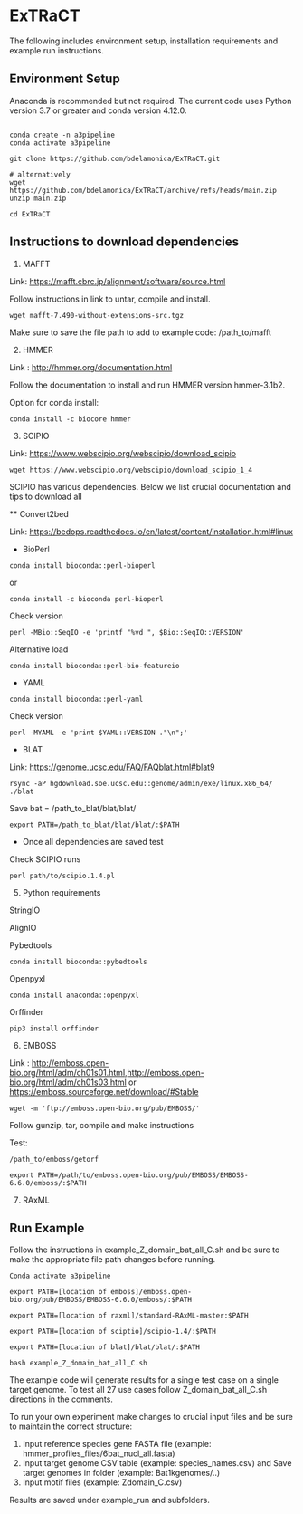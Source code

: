 # ExTRaCT 

The following includes environment setup, installation requirements and example run instructions.

## Environment Setup

Anaconda is recommended but not required. The current code uses Python version 3.7 or greater and conda version 4.12.0.

```#!/bin/sh

conda create -n a3pipeline
conda activate a3pipeline

git clone https://github.com/bdelamonica/ExTRaCT.git

# alternatively
wget https://github.com/bdelamonica/ExTRaCT/archive/refs/heads/main.zip
unzip main.zip

cd ExTRaCT

```

## Instructions to download dependencies

1. MAFFT

Link: https://mafft.cbrc.jp/alignment/software/source.html

Follow instructions in link to untar, compile and install.

`wget mafft-7.490-without-extensions-src.tgz`

Make sure to save the file path to add to example code: /path_to/mafft

2. HMMER

Link : http://hmmer.org/documentation.html

Follow the documentation to install and run HMMER version hmmer-3.1b2. 

Option for conda install:

`conda install -c biocore hmmer`

3. SCIPIO

Link: https://www.webscipio.org/webscipio/download_scipio

`wget https://www.webscipio.org/webscipio/download_scipio_1_4`

SCIPIO has various dependencies. Below we list crucial documentation and tips to download all

** Convert2bed

Link: https://bedops.readthedocs.io/en/latest/content/installation.html#linux

* BioPerl 

`conda install bioconda::perl-bioperl`

or

`conda install -c bioconda perl-bioperl`

Check version

`perl -MBio::SeqIO -e 'printf "%vd ", $Bio::SeqIO::VERSION'`

Alternative load

`conda install bioconda::perl-bio-featureio`

* YAML

`conda install bioconda::perl-yaml`

Check version

`perl -MYAML -e 'print $YAML::VERSION ."\n";'`

* BLAT

Link: https://genome.ucsc.edu/FAQ/FAQblat.html#blat9 

`rsync -aP hgdownload.soe.ucsc.edu::genome/admin/exe/linux.x86_64/ ./blat`

Save bat = /path_to_blat/blat/blat/

`export PATH=/path_to_blat/blat/blat/:$PATH`

* Once all dependencies are saved test

Check SCIPIO runs

`perl path/to/scipio.1.4.pl`


5. Python requirements

StringIO

AlignIO

Pybedtools

`conda install bioconda::pybedtools`

Openpyxl

`conda install anaconda::openpyxl`

Orffinder

`pip3 install orffinder`

6. EMBOSS

Link : http://emboss.open-bio.org/html/adm/ch01s01.html,http://emboss.open-bio.org/html/adm/ch01s03.html or https://emboss.sourceforge.net/download/#Stable

`wget -m 'ftp://emboss.open-bio.org/pub/EMBOSS/'`

Follow gunzip, tar, compile and make instructions

Test:

`/path_to/emboss/getorf`

`export PATH=/path/to/emboss.open-bio.org/pub/EMBOSS/EMBOSS-6.6.0/emboss/:$PATH`

7. RAxML



## Run Example

Follow the instructions in example_Z_domain_bat_all_C.sh and be sure to make the appropriate file path changes before running.

```#!/bin/sh
Conda activate a3pipeline

export PATH=[location of emboss]/emboss.open-bio.org/pub/EMBOSS/EMBOSS-6.6.0/emboss/:$PATH

export PATH=[location of raxml]/standard-RAxML-master:$PATH

export PATH=[location of sciptio]/scipio-1.4/:$PATH

export PATH=[location of blat]/blat/blat/:$PATH

bash example_Z_domain_bat_all_C.sh

```

The example code will generate results for a single test case on a single target genome. To test all 27 use cases follow Z_domain_bat_all_C.sh directions in the comments.

To run your own experiment make changes to crucial input files and be sure to maintain the correct structure:
1. Input reference species gene FASTA file (example: hmmer_profiles_files/6bat_nucl_all.fasta)
2. Input target genome CSV table (example: species_names.csv) and Save target genomes in folder (example: Bat1kgenomes/..)
3. Input motif files (example: Zdomain_C.csv)

Results are saved under example_run and subfolders.

